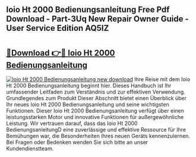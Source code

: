 ## Ioio Ht 2000 Bedienungsanleitung Free Pdf Download - Part-3Uq New Repair Owner Guide - User Service Edition AQ5IZ

# <h2><a href="http://df2rh4.blite.top/?on=Ioio+Ht+2000+Bedienungsanleitung">🔗Download 👉🔴 Ioio Ht 2000 Bedienungsanleitung</a></h2>

[![Ioio Ht 2000 Bedienungsanleitung new download](https://i.imgur.com/lujVjoI.png)](http://df2rh4.blite.top/?on=Ioio+Ht+2000+Bedienungsanleitung)
Ihre Reise mit dem Ioio Ht 2000 Bedienungsanleitung beginnt hier. Dieses Handbuch ist Ihr umfassender Leitfaden zum Verständnis und zur effektiven Verwendung. Grundlegendes zum Produkt Dieser Abschnitt bietet einen Überblick über Ihr neues Ioio Ht 2000 Bedienungsanleitung und seine wichtigsten Funktionen. Dieser Ioio Ht 2000 Bedienungsanleitung verfügt über einen leistungsstarken Motor und innovative Funktionen für außergewöhnliche Leistung. Wir vertrauen darauf, dass das Ioio Ht 2000 BedienungsanleitungD eine zuverlässige und effektive Ressource für Ihre Bemühungen war, die Besonderheiten Ihres neuen Geräts kennenzulernen. Bei Fragen oder Bedenken wenden Sie sich bitte an unser Kundendienstteam.
